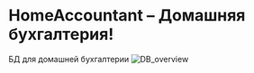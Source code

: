 # HomeAccountant – Домашняя бухгалтерия!
БД для домашней бухгалтерии
![DB_overview](https://user-images.githubusercontent.com/94552748/194343687-d586767e-5dce-425e-86fb-9595175b7e0c.PNG)
